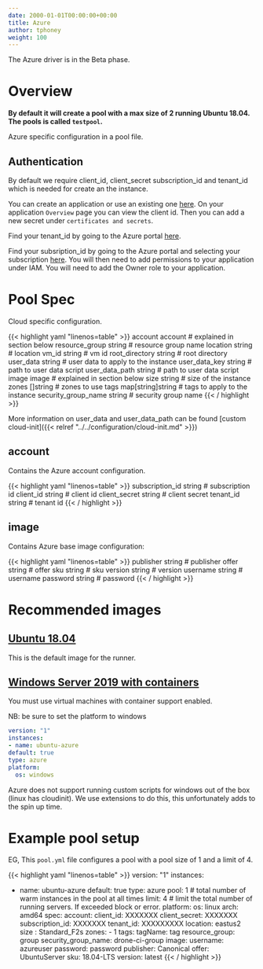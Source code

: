 ```yaml
---
date: 2000-01-01T00:00:00+00:00
title: Azure
author: tphoney
weight: 100
---
```


<div class="alert">
The Azure driver is in the Beta phase.
</div>

# Overview

**By default it will create a pool with a max size of 2 running Ubuntu 18.04. The pools is called `testpool`.**

Azure specific configuration in a pool file.

## Authentication

By default we require client_id, client_secret subscription_id and tenant_id which is needed for create an the instance.

You can create an application or use an existing one [here](https://portal.azure.com/#view/Microsoft_AAD_RegisteredApps/ApplicationsListBlade). On your application `Overview` page you can view the client id. Then you can add a new secret under `certificates and secrets`.

Find your tenant_id by going to the Azure portal [here](https://portal.azure.com/#view/Microsoft_AAD_IAM/TenantPropertiesBlade).

Find your subsription_id by going to the Azure portal and selecting your subscription [here](https://portal.azure.com/#view/Microsoft_Azure_Billing/SubscriptionsBlade). You will then need to add permissions to your application under IAM. You will need to add the Owner role to your application.

# Pool Spec

Cloud specific configuration.

{{< highlight yaml "linenos=table" >}}
account             account           # explained in section below
resource_group      string            # resource group name
location            string            # location
vm_id               string            # vm id
root_directory      string            # root directory
user_data           string            # user data to apply to the instance
user_data_key       string            # path to user data script
user_data_path      string            # path to user data script
image               image             # explained in section below
size                string            # size of the instance
zones               []string          # zones to use
tags                map[string]string # tags to apply to the instance
security_group_name string            # security group name
{{< / highlight >}}

More information on user_data and user_data_path can be found [custom cloud-init]({{< relref "../../configuration/cloud-init.md" >}})

## account

Contains the Azure account configuration.

{{< highlight yaml "linenos=table" >}}
subscription_id string # subscription id
client_id       string # client id
client_secret   string # client secret
tenant_id       string # tenant id
{{< / highlight >}}

## image

Contains Azure base image configuration:

{{< highlight yaml "linenos=table" >}}
publisher string # publisher
offer     string # offer
sku       string # sku
version   string # version
username  string # username
password  string # password
{{< / highlight >}}

# Recommended images

## [Ubuntu 18.04](https://az-vm-image.info/?cmd=--all+--publisher+Canonical+--sku+18_04-lts)

This is the default image for the runner.

## [Windows Server 2019 with containers](https://az-vm-image.info/?cmd=--all+--publisher+microsoftwindowsserver+--sku+containers)

You must use virtual machines with container support enabled.

NB: be sure to set the platform to windows

  ```yaml
version: "1"
instances:
- name: ubuntu-azure
  default: true
  type: azure
  platform:
    os: windows
```

Azure does not support running custom scripts for windows out of the box (linux has cloudinit). We use extensions to do this, this unfortunately adds to the spin up time.

# Example pool setup

EG, This `pool.yml` file configures a pool with a pool size of 1 and a limit of 4.

{{< highlight yaml "linenos=table" >}}
version: "1"
instances:

- name: ubuntu-azure
    default: true
    type: azure
    pool: 1    # total number of warm instances in the pool at all times
    limit: 4   # limit the total number of running servers. If exceeded block or error.
    platform:
      os: linux
      arch: amd64
    spec:
      account:
      client_id: XXXXXXX
      client_secret: XXXXXXX
      subscription_id: XXXXXXX
      tenant_id: XXXXXXXXX
      location: eastus2
      size : Standard_F2s
      zones:
        - 1
      tags:
        tagName: tag
      resource_group: group
      security_group_name: drone-ci-group
      image:
        username: azureuser
        password: password
        publisher: Canonical
        offer: UbuntuServer
        sku: 18.04-LTS
        version: latest
{{< / highlight >}}
